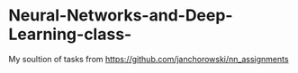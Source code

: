 # Neural-Networks-and-Deep-Learning-class-
My soultion of tasks from https://github.com/janchorowski/nn_assignments
